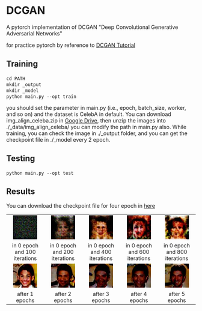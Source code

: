 # DCGAN
A pytorch implementation of DCGAN "Deep Convolutional Generative Adversarial Networks"

for practice pytorch by reference to [DCGAN Tutorial]( https://pytorch.org/tutorials/beginner/dcgan_faces_tutorial.html)

## Training
```
cd PATH
mkdir _output
mkdir _model
python main.py --opt train
```
you should set the parameter in main.py (i.e., epoch, batch_size, worker, and so on) and the dataset is CelebA in default. You can download img_align_celeba.zip in [Google Drive](https://drive.google.com/drive/folders/0B7EVK8r0v71pTUZsaXdaSnZBZzg), then unzip the images into ./_data/img_align_celeba/ you can modify the path in main.py also.
While training, you can check the image in ./_output folder, and you can get the checkpoint file in ./_model every 2 epoch.

## Testing
```
python main.py --opt test
```

## Results
You can download the checkpoint file for four epoch in [here](https://drive.google.com/open?id=1M4qyCWkKHYLZpTRlybFpeOrE4Cga2QLc)

<table>
<colgroup>
<col width="20%" />
<col width="20%" />
<col width="20%" />
<col width="20%" />
<col width="20%" />
</colgroup>
<tbody>
<tr>
<td align="center"><img src="https://github.com/byeongjokim/DCGAN/blob/master/result/0_0_0.jpg?raw=true" alt="" /></td>
<td align="center"><img src="https://github.com/byeongjokim/DCGAN/blob/master/result/0_200_0.jpg?raw=true" alt="" /></td>
<td align="center"><img src="https://github.com/byeongjokim/DCGAN/blob/master/result/0_400_0.jpg?raw=true" alt="" /></td>
<td align="center"><img src="https://github.com/byeongjokim/DCGAN/blob/master/result/0_600_0.jpg?raw=true" alt="" /></td>
<td align="center"><img src="https://github.com/byeongjokim/DCGAN/blob/master/result/0_800_0.jpg?raw=true" alt="" /></td>
</tr>
<tr>
<td align="center">in 0 epoch and 100 iterations</td>
<td align="center">in 0 epoch and 200 iterations</td>
<td align="center">in 0 epoch and 400 iterations</td>
<td align="center">in 0 epoch and 600 iterations</td>
<td align="center">in 0 epoch and 800 iterations</td>
</tr>
<tr>
<td align="center"><img src="https://github.com/byeongjokim/DCGAN/blob/master/result/0_fin_0.jpg?raw=true" alt="" /></td>
<td align="center"><img src="https://github.com/byeongjokim/DCGAN/blob/master/result/1_fin_0.jpg?raw=true" alt="" /></td>
<td align="center"><img src="https://github.com/byeongjokim/DCGAN/blob/master/result/2_fin_0.jpg?raw=true" alt="" /></td>
<td align="center"><img src="https://github.com/byeongjokim/DCGAN/blob/master/result/3_fin_0.jpg?raw=true" alt="" /></td>
<td align="center"><img src="https://github.com/byeongjokim/DCGAN/blob/master/result/4_fin_0.jpg?raw=true" alt="" /></td>
</tr>
<tr>
<td align="center">after 1 epochs</td>
<td align="center">after 2 epochs</td>
<td align="center">after 3 epochs</td>
<td align="center">after 4 epochs</td>
<td align="center">after 5 epochs</td>
</tr>
</tbody>
</table>